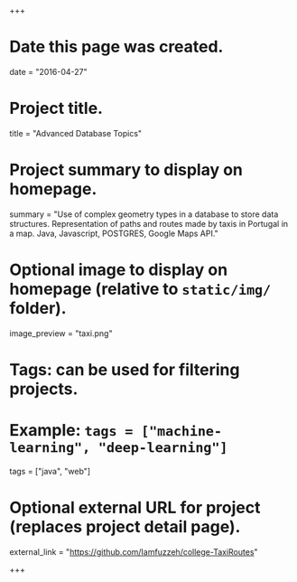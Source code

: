 +++
# Date this page was created.
date = "2016-04-27"

# Project title.
title = "Advanced Database Topics"

# Project summary to display on homepage.
summary = "Use of complex geometry types in a database to store data structures. Representation of paths and routes made by taxis in Portugal in a map. Java, Javascript, POSTGRES, Google Maps API."

# Optional image to display on homepage (relative to `static/img/` folder).
image_preview = "taxi.png"

# Tags: can be used for filtering projects.
# Example: `tags = ["machine-learning", "deep-learning"]`
tags = ["java", "web"]

# Optional external URL for project (replaces project detail page).
external_link = "https://github.com/Iamfuzzeh/college-TaxiRoutes"

+++